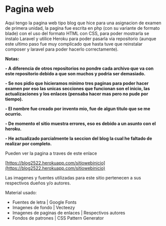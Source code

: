 # Pagina web
<!----Descripcion---->
Aqui tengo la pagina web tipo blog que hice para una asignacion de examen de primera unidad, la pagina fue escrita en php (con su variante de formato blade) con el uso del formato HTML con CSS, para poder mostrarla se instalo Laravel y utilice Heroku para poder pasarla via repositorio (aunque este ultimo paso fue muy complicado que hasta tuve que reinstalar composer y laravel para poder hacerlo correctamente).
<!----Separador de la descripcion ---->

<!----Notas---->
**Notas:**

**- A diferencia de otros repositorios no pondre cada archivo que va con este repositorio debido a que son muchos y podria ser demasiado.**

**- Se nos pidio que hicieramos minimo tres paginas para poder hacer examen por eso las unicas secciones que funcionan son el inicio, las actualizaciones y los enlaces (pensaba hacer mas pero no pude por tiempo).**

**- El nombre fue creado por invento mio, fue de algun titulo que se me ocurrio.**

**- De momento el sitio muestra errores, eso es debido a un asunto con el heroku.**

**- He actualizado parcialmente la seccion del blog la cual he faltado de realizar por completo.**
<!----Separador de las notas---->

<!----Separador---->
Pueden ver la pagina a traves de este enlace

[https://blog2522.herokuapp.com/sitiowebinicio](https://blog2522.herokuapp.com/sitiowebinicio)
<!----Separador---->

<!----Separador---->
Las imagenes y fuentes utilizadas para este sitio pertenecen a sus respectivos dueños y/o autores.

Material usado:

- Fuentes de letra | Google Fonts
- Imagenes de fondo | Vecteezy
- Imagenes de paginas de enlaces | Respectivos autores
- Fondos de patrones | CSS Pattern Generator
<!----Separador---->
